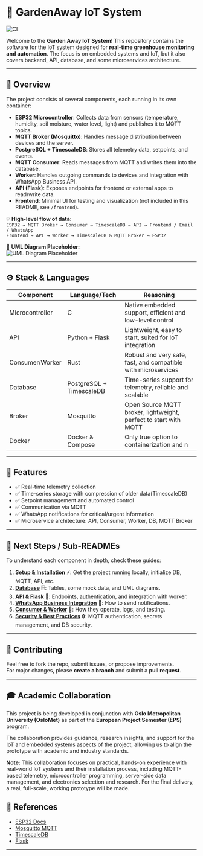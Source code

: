 # 🌱 GardenAway IoT System

![CI](https://github.com/VascoRafaelAzevedo/IoT-greenhouse/actions/workflows/ci.yml/badge.svg?branch=main)

Welcome to the **Garden Away IoT System**! This repository contains the software for the IoT system designed for **real-time greenhouse monitoring and automation**. The focus is on embedded systems and IoT, but it also covers backend, API, database, and some microservices architecture.

---

## 📌 Overview

The project consists of several components, each running in its own container:

- **ESP32 Microcontroller**: Collects data from sensors (temperature, humidity, soil moisture, water level, light) and publishes it to MQTT topics.  
- **MQTT Broker (Mosquitto)**: Handles message distribution between devices and the server.  
- **PostgreSQL + TimescaleDB**: Stores all telemetry data, setpoints, and events.  
- **MQTT Consumer**: Reads messages from MQTT and writes them into the database.  
- **Worker**: Handles outgoing commands to devices and integration with WhatsApp Business API.  
- **API (Flask)**: Exposes endpoints for frontend or external apps to read/write data.  
- **Frontend**: Minimal UI for testing and visualization (not included in this README, see `/frontend`).  

💡 **High-level flow of data**:  
`ESP32 → MQTT Broker → Consumer → TimescaleDB → API → Frontend / Email / WhatsApp`  
`Frontend → API → Worker → TimescaleDB & MQTT Broker → ESP32` 

📌 **UML Diagram Placeholder:**  
![UML Diagram Placeholder](./docs/uml_placeholder.svg)

---

## ⚙️ Stack & Languages

| Component       | Language/Tech             | Reasoning                                                       |
|-----------------|---------------------------|-----------------------------------------------------------------|
| Microcontroller | C                         | Native embedded support, efficient and low-level control        |
| API             | Python + Flask            | Lightweight, easy to start, suited for IoT integration          |
| Consumer/Worker | Rust                      | Robust and very safe, fast, and compatible with microservices   |
| Database        | PostgreSQL + TimescaleDB  | Time-series support for telemetry, reliable and scalable        |
| Broker          | Mosquitto                 | Open Source MQTT broker, lightweight, perfect to start with MQTT|
| Docker          | Docker & Compose          | Only true option to containerization and n                      |

---

## 📝 Features

- ✅ Real-time telemetry collection  
- ✅ Time-series storage with compression of older data(TimescaleDB)  
- ✅ Setpoint management and automated control  
- ✅ Communication via MQTT  
- ✅ WhatsApp notifications for critical/urgent information  
- ✅ Microservice architecture: API, Consumer, Worker, DB, MQTT Broker  

---

## 📌 Next Steps / Sub-READMEs

To understand each component in depth, check these guides:

1. **[Setup & Installation](./docs/setup.md)** ⚡: Get the project running locally, initialize DB, MQTT, API, etc.  
2. **[Database](./docs/database.md)** 🗄️: Tables, some mock data, and UML diagrams.  
3. **[API & Flask](./docs/api.md)** 🔌: Endpoints, authentication, and integration with worker.  
4. **[WhatsApp Business Integration](./docs/whatsapp.md)** 💬: How to send notifications.  
5. **[Consumer & Worker](./docs/consumer_worker.md)** 🤖: How they operate, logs, and testing.  
6. **[Security & Best Practices](./docs/security.md)** 🔒: MQTT authentication, secrets management, and DB security.  


---

## 🙏 Contributing

Feel free to fork the repo, submit issues, or propose improvements.  
For major changes, please **create a branch** and submit a **pull request**.

---

## 🎓 Academic Collaboration

This project is being developed in conjunction with **Oslo Metropolitan University (OsloMet)** as part of the **European Project Semester (EPS)** program.  

The collaboration provides guidance, research insights, and support for the IoT and embedded systems aspects of the project, allowing us to align the prototype with academic and industry standards.  

**Note:** This collaboration focuses on practical, hands-on experience with real-world IoT systems and their installation process, including MQTT-based telemetry, microcontroller programming, server-side data management, and electronics selection and research. For the final delivery, a real, full-scale, working prototype will be made.


## 📖 References

- [ESP32 Docs](https://docs.espressif.com/projects/esp-idf/en/latest/esp32/)  
- [Mosquitto MQTT](https://mosquitto.org/documentation/)  
- [TimescaleDB](https://docs.timescale.com/)  
- [Flask](https://flask.palletsprojects.com/)  

---


